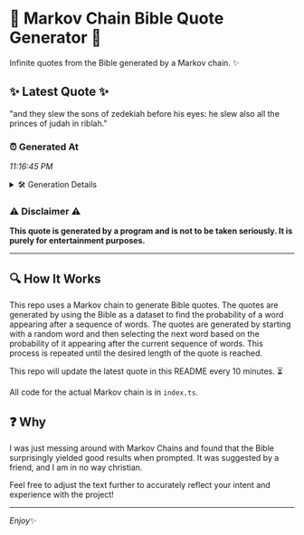 # 📖 Markov Chain Bible Quote Generator 📖

Infinite quotes from the Bible generated by a Markov chain. ✨

## ✨ Latest Quote ✨
"and they slew the sons of zedekiah before his eyes: he slew also all the princes of judah in riblah."

### ⏰ Generated At
*11:16:45 PM*

<details>
    <summary>🛠️ Generation Details</summary>
    <p>
        <strong>🌱 Seed:</strong> and<br>
        <strong>🔄 Iterations:</strong> 19<br>
        <strong>📜 Context History:</strong><br>[ and ]: they<br>[ and, they ]: slew<br>[ and, they, slew ]: the<br>[ and, they, slew, the ]: sons<br>[ and, they, slew, the, sons ]: of<br>[ and, they, slew, the, sons, of ]: zedekiah<br>[ they, slew, the, sons, of, zedekiah ]: before<br>[ slew, the, sons, of, zedekiah, before ]: his<br>[ the, sons, of, zedekiah, before, his ]: eyes:<br>[ sons, of, zedekiah, before, his, eyes: ]: he<br>[ of, zedekiah, before, his, eyes:, he ]: slew<br>[ zedekiah, before, his, eyes:, he, slew ]: also<br>[ before, his, eyes:, he, slew, also ]: all<br>[ his, eyes:, he, slew, also, all ]: the<br>[ eyes:, he, slew, also, all, the ]: princes<br>[ he, slew, also, all, the, princes ]: of<br>[ slew, also, all, the, princes, of ]: judah<br>[ also, all, the, princes, of, judah ]: in<br>[ all, the, princes, of, judah, in ]: riblah.<br>
    </p>
</details>

### ⚠️ Disclaimer ⚠️
**This quote is generated by a program and is not to be taken seriously. It is purely for entertainment purposes.**

---

## 🔍 How It Works

This repo uses a Markov chain to generate Bible quotes. The quotes are generated by using the Bible as a dataset to find the probability of a word appearing after a sequence of words. The quotes are generated by starting with a random word and then selecting the next word based on the probability of it appearing after the current sequence of words. This process is repeated until the desired length of the quote is reached.

This repo will update the latest quote in this README every 10 minutes. ⏳

All code for the actual Markov chain is in `index.ts`.

## ❓ Why

I was just messing around with Markov Chains and found that the Bible surprisingly yielded good results when prompted. 
It was suggested by a friend, and I am in no way christian.

Feel free to adjust the text further to accurately reflect your intent and experience with the project!

---

*Enjoy*✨
